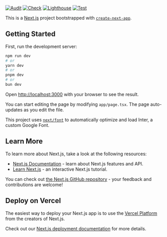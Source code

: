 [![Audit](https://github.com/hamirmahal/max-matrix-path/actions/workflows/audit.yml/badge.svg)](https://github.com/hamirmahal/max-matrix-path/actions/workflows/audit.yml)
[![Check](https://github.com/hamirmahal/max-matrix-path/actions/workflows/check.yml/badge.svg)](https://github.com/hamirmahal/max-matrix-path/actions/workflows/check.yml)
[![Lighthouse](https://github.com/hamirmahal/max-matrix-path/actions/workflows/lighthouse.yml/badge.svg)](https://github.com/hamirmahal/max-matrix-path/actions/workflows/lighthouse.yml)
[![Test](https://github.com/hamirmahal/max-matrix-path/actions/workflows/test.yml/badge.svg)](https://github.com/hamirmahal/max-matrix-path/actions/workflows/test.yml)

This is a [Next.js](https://nextjs.org/) project bootstrapped with [`create-next-app`](https://github.com/vercel/next.js/tree/canary/packages/create-next-app).

## Getting Started

First, run the development server:

```bash
npm run dev
# or
yarn dev
# or
pnpm dev
# or
bun dev
```

Open [http://localhost:3000](http://localhost:3000) with your browser to see the result.

You can start editing the page by modifying `app/page.tsx`. The page auto-updates as you edit the file.

This project uses [`next/font`](https://nextjs.org/docs/basic-features/font-optimization) to automatically optimize and load Inter, a custom Google Font.

## Learn More

To learn more about Next.js, take a look at the following resources:

- [Next.js Documentation](https://nextjs.org/docs) - learn about Next.js features and API.
- [Learn Next.js](https://nextjs.org/learn) - an interactive Next.js tutorial.

You can check out [the Next.js GitHub repository](https://github.com/vercel/next.js/) - your feedback and contributions are welcome!

## Deploy on Vercel

The easiest way to deploy your Next.js app is to use the [Vercel Platform](https://vercel.com/new?utm_medium=default-template&filter=next.js&utm_source=create-next-app&utm_campaign=create-next-app-readme) from the creators of Next.js.

Check out our [Next.js deployment documentation](https://nextjs.org/docs/deployment) for more details.
